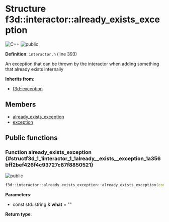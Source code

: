 # Structure f3d::interactor::already\_exists\_exception

![][C++]
![][public]

**Definition**: `interactor.h` (line 393)



An exception that can be thrown by the interactor when adding something that already exists internally

**Inherits from**:

* [f3d::exception](structf3d_1_1exception.md)

## Members

* [already\_exists\_exception](structf3d_1_1interactor_1_1already__exists__exception.md#structf3d_1_1interactor_1_1already__exists__exception_1a356bff2bef426f4c93727c87f8850521)
* [exception](structf3d_1_1exception.md#structf3d_1_1exception_1aef4c85042406694200c7f8793785692d)

## Public functions

### Function already\_exists\_exception {#structf3d_1_1interactor_1_1already__exists__exception_1a356bff2bef426f4c93727c87f8850521}

![][public]


```cpp
f3d::interactor::already_exists_exception::already_exists_exception(const std::string &what="")
```








**Parameters**:

* const std::string & **what** = "" 

**Return type**: 



[public]: https://img.shields.io/badge/-public-brightgreen (public)
[C++]: https://img.shields.io/badge/language-C%2B%2B-blue (C++)